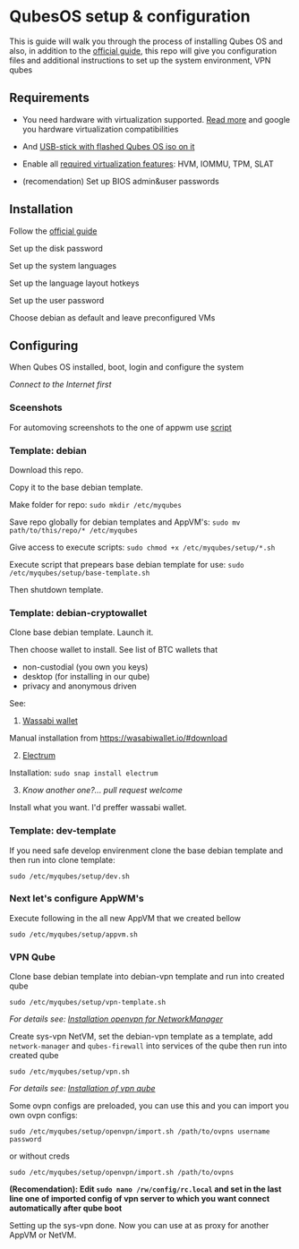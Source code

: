 # QubesOS setup & configuration

This is guide will walk you through the process of installing Qubes OS and also, in addition to the [official guide](https://www.qubes-os.org/doc/installation-guide/#hardware-requirements), this repo will give you configuration files and additional instructions to set up the system environment, VPN qubes

## Requirements

- You need hardware with virtualization supported. [Read more](https://www.qubes-os.org/doc/installation-guide/#hardware-requirements) and google you hardware virtualization compatibilities

- And [USB-stick with flashed Qubes OS iso on it](https://www.qubes-os.org/doc/installation-guide/#copying-the-iso-onto-the-installation-medium)

- Enable all [required virtualization features](https://www.qubes-os.org/hcl/#list-columns): HVM, IOMMU, TPM, SLAT

- (recomendation) Set up BIOS admin&user passwords

## Installation

Follow the [official guide](https://www.qubes-os.org/doc/installation-guide/#installation)

Set up the disk password

Set up the system languages

Set up the language layout hotkeys

Set up the user password

Choose debian as default and leave preconfigured VMs

## Configuring

When Qubes OS installed, boot, login and configure the system

_Connect to the Internet first_

### Sceenshots
For automoving screenshots to the one of appwm use [script](https://github.com/scott-m-willett/qvm-screenshot)

### Template: debian
Download this repo. 

Copy it to the base debian template.

Make folder for repo: `sudo mkdir /etc/myqubes`

Save repo globally for debian templates and AppVM's: `sudo mv path/to/this/repo/* /etc/myqubes`

Give access to execute scripts: `sudo chmod +x /etc/myqubes/setup/*.sh`

Execute script that prepears base debian template for use: `sudo /etc/myqubes/setup/base-template.sh`

Then shutdown template.

### Template: debian-cryptowallet

Clone base debian template. Launch it.

Then choose wallet to install. See list of BTC wallets that
- non-custodial (you own you keys)
- desktop (for installing in our qube)
- privacy and anonymous driven

See:
1. [Wassabi wallet](https://wasabiwallet.io/)

  Manual installation from https://wasabiwallet.io/#download

2. [Electrum](https://electrum.org/)

  Installation: `sudo snap install electrum`
  
3. _Know another one?... pull request welcome_

Install what you want. I'd preffer wassabi wallet.

### Template: dev-template

If you need safe develop envirenment clone the base debian template and then run into clone template:
```
sudo /etc/myqubes/setup/dev.sh
```

### Next let's configure AppWM's

Execute following in the all new AppVM that we created bellow
```
sudo /etc/myqubes/setup/appvm.sh
```

### VPN Qube 

Clone base debian template into debian-vpn template and run into created qube
```
sudo /etc/myqubes/setup/vpn-template.sh
```

_For details see: [Installation openvpn for NetworkManager](https://www.ivpn.net/setup/linux-netman/)_


Create sys-vpn NetVM, set the debian-vpn template as a template, add `network-manager` and `qubes-firewall` into services of the qube then run into created qube
```
sudo /etc/myqubes/setup/vpn.sh
```

_For details see: [Installation of vpn qube](https://github.com/Qubes-Community/Contents/blob/master/docs/configuration/vpn.md#set-up-a-proxyvm-as-a-vpn-gateway-using-networkmanager)_

Some ovpn configs are preloaded, you can use this and you can import you own ovpn configs:
```
sudo /etc/myqubes/setup/openvpn/import.sh /path/to/ovpns username password
```
or without creds
```
sudo /etc/myqubes/setup/openvpn/import.sh /path/to/ovpns
```

**(Recomendation): Edit `sudo nano /rw/config/rc.local` and set in the last line one of imported config of vpn server to which you want connect automatically after qube boot**

Setting up the sys-vpn done. Now you can use at as proxy for another AppVM or NetVM.
